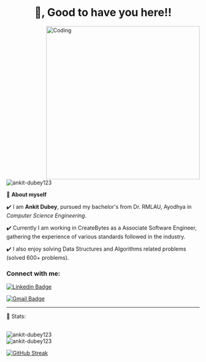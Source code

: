 <h1 align="center">👋, Good to have you here!!</h1>
<img align="right" alt="Coding" width="400" src="https://cdn.dribbble.com/users/1162077/screenshots/3848914/programmer.gif">
<p align="left"> <img src="https://komarev.com/ghpvc/?username=ankit-dubey123&label=Profile%20views&color=0e75b6&style=flat" alt="ankit-dubey123" /> </p>

🌱 **About myself** <br>

✔️ I am **Ankit Dubey**, pursued my bachelor's from Dr. RMLAU, Ayodhya in *Computer Science Engineering*. <br>

✔️ Currently I am working in CreateBytes as a Associate Software Engineer, gathering the experience of various standards followed in the industry.<br>

✔️ I also enjoy solving Data Structures and Algorithms related problems (solved 600+ problems).<br> 


<h3 align="left">Connect with me:</h3>

[![Linkedin Badge](https://img.shields.io/badge/-ankitdubey12-blue?style=flat-square&logo=Linkedin&logoColor=white&link=https://linkedin.com/in/ankitdubey12/)](https://linkedin.com/in/ankitdubey12/)

[![Gmail Badge](https://img.shields.io/badge/-ankit.dubey912518@gmail.com-c14438?style=flat-square&logo=Gmail&logoColor=white&link=mailto:ankit.dubey912518@gmail.com)](mailto:ankit.dubey912518@gmail.com)

---

<!-- STATISTICS ABOUT PROFILE -->

📶 Stats:<br><br>

<img align="center" src="https://github-readme-stats-sigma-five.vercel.app/api/top-langs?username=ankit-dubey123&show_icons=true&theme=gruvbox&locale=en&layout=compact" alt="ankit-dubey123" />

<br>

<img align="center" src="https://github-readme-stats-sigma-five.vercel.app/api?username=ankit-dubey123&show_icons=true&locale=en&theme=gruvbox&layout=compact" alt="ankit-dubey123" />

<br>

[![GitHub Streak](https://github-readme-streak-stats.herokuapp.com?user=Ankit-Dubey123&show_icons=true&locale=en&theme=gruvbox)](https://git.io/streak-stats)
